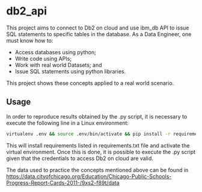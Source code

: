 # db2_api

This project aims to connect to Db2 on cloud and use ibm_db API to issue SQL statements to specific tables in the database. As a Data Engineer, one must know how to:

- Access databases using python;
- Write code using APIs;
- Work with real world Datasets; and
- Issue SQL statements using python libraries.

This project shows these concepts applied to a real world scenario.

## Usage

In order to reproduce results obtained by the .py script, it is necessary to execute the following line in a Linux environment:

```bash
virtualenv .env && source .env/bin/activate && pip install -r requirements.txt
```

This will install requirements listed in requirements.txt file and activate the virtual environment. Once this is done, it is possible to execute the .py script given that the credentials to access Db2 on cloud are valid.

The data used to practice the concepts mentioned above can be found in https://data.cityofchicago.org/Education/Chicago-Public-Schools-Progress-Report-Cards-2011-/9xs2-f89t/data